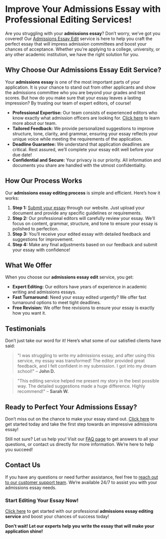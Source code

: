 # Improve Your Admissions Essay with Professional Editing Services!

Are you struggling with your **admissions essay**? Don’t worry, we’ve got you covered! Our [Admissions Essay Edit](https://tinyurl.com/topessay?keyword=admissions+essay+edit) service is here to help you craft the perfect essay that will impress admission committees and boost your chances of acceptance. Whether you're applying to a college, university, or any other academic institution, we have the right solution for you.

## Why Choose Our Admissions Essay Edit Service?

Your **admissions essay** is one of the most important parts of your application. It is your chance to stand out from other applicants and show the admissions committee who you are beyond your grades and test scores. But how do you make sure that your essay leaves a lasting impression? By trusting our team of expert editors, of course!

- **Professional Expertise:** Our team consists of experienced editors who know exactly what admission officers are looking for. [Click here](https://tinyurl.com/topessay?keyword=admissions+essay+edit) to learn more about our team.
- **Tailored Feedback:** We provide personalized suggestions to improve structure, tone, clarity, and grammar, ensuring your essay reflects your unique voice while meeting the requirements of the application.
- **Deadline Guarantee:** We understand that application deadlines are critical. Rest assured, we’ll complete your essay edit well before your due date!
- **Confidential and Secure:** Your privacy is our priority. All information and documents you share are handled with the utmost confidentiality.

## How Our Process Works

Our **admissions essay editing process** is simple and efficient. Here’s how it works:

1. **Step 1:** [Submit your essay](https://tinyurl.com/topessay?keyword=admissions+essay+edit) through our website. Just upload your document and provide any specific guidelines or requirements.
2. **Step 2:** Our professional editors will carefully review your essay. We’ll focus on content, grammar, structure, and tone to ensure your essay is polished to perfection.
3. **Step 3:** You’ll receive your edited essay with detailed feedback and suggestions for improvement.
4. **Step 4:** Make any final adjustments based on our feedback and submit your essay with confidence!

## What We Offer

When you choose our **admissions essay edit** service, you get:

- **Expert Editing:** Our editors have years of experience in academic writing and admissions essays.
- **Fast Turnaround:** Need your essay edited urgently? We offer fast turnaround options to meet tight deadlines.
- **Free Revision:** We offer free revisions to ensure your essay is exactly how you want it.

## Testimonials

Don’t just take our word for it! Here’s what some of our satisfied clients have said:

> "I was struggling to write my admissions essay, and after using this service, my essay was transformed! The editor provided great feedback, and I felt confident in my submission. I got into my dream school!" – **John D.**

> "This editing service helped me present my story in the best possible way. The detailed suggestions made a huge difference. Highly recommend!" – **Sarah W.**

## Ready to Perfect Your Admissions Essay?

Don’t miss out on the chance to make your essay stand out. [Click here](https://tinyurl.com/topessay?keyword=admissions+essay+edit) to get started today and take the first step towards an impressive admissions essay!

Still not sure? Let us help you! Visit our [FAQ page](https://tinyurl.com/topessay?keyword=admissions+essay+edit) to get answers to all your questions, or contact us directly for more information. We’re here to help you succeed!

## Contact Us

If you have any questions or need further assistance, feel free to [reach out to our customer support team](https://tinyurl.com/topessay?keyword=admissions+essay+edit). We’re available 24/7 to assist you with your admissions essay needs.

### Start Editing Your Essay Now!

[Click here](https://tinyurl.com/topessay?keyword=admissions+essay+edit) to get started with our professional **admissions essay editing service** and boost your chances of success today!

**Don’t wait! Let our experts help you write the essay that will make your application shine!**
